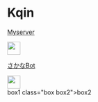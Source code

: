 <!DOCTYPE html>
<html>
  <body>
    <h1>Kqin</h1>
  </body>

  <body>
     <p><a href=https://discord.gg/CMGt4yr8yT>Myserver</a></p>
    <img src="https://media.discordapp.net/attachments/974254487529201675/1003239277125193858/unknown.png" width="30" height="30">
     <p><a href=https://discord.com/api/oauth2/authorize?client_id=929333593099104276&permissions=8&scope=bot%20applications.commands>さかなBot</a></p>
    <img src="https://media.discordapp.net/attachments/974254487529201675/974702773113323590/189505.png" width="30" height="30">
  </body>
    <div class="box box1">box1 class="box box2">box2</div>
</div>
</html>
